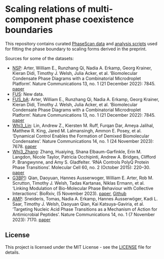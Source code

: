 # Scaling relations of multi-component phase coexistence boundaries

This repository contains curated [PhaseScan data](./data) and [analysis scripts](./code) used for fitting the phase boundary to scaling forms derived in the preprint.

Sources for some of the datasets:
- [NSP](./data/NSP.csv): Arter, William E., Runzhang Qi, Nadia A. Erkamp, Georg Krainer, Kieran Didi, Timothy J. Welsh, Julia Acker, et al. ‘Biomolecular Condensate Phase Diagrams with a Combinatorial Microdroplet Platform’. Nature Communications 13, no. 1 (21 December 2022): 7845. [paper](https://doi.org/10.1038/s41467-022-35265-7)
- [FUS](./data/FUS.csv): New data.
- [FUS_bA](./data/FUS_bA.csv): Arter, William E., Runzhang Qi, Nadia A. Erkamp, Georg Krainer, Kieran Didi, Timothy J. Welsh, Julia Acker, et al. ‘Biomolecular Condensate Phase Diagrams with a Combinatorial Microdroplet Platform’. Nature Communications 13, no. 1 (21 December 2022): 7845. [paper](https://doi.org/10.1038/s41467-022-35265-7)
- [Whi3_Lin](./data/Whi3_Lin.csv): Lin, Andrew Z., Kiersten M. Ruff, Furqan Dar, Ameya Jalihal, Matthew R. King, Jared M. Lalmansingh, Ammon E. Posey, et al. ‘Dynamical Control Enables the Formation of Demixed Biomolecular Condensates’. Nature Communications 14, no. 1 (24 November 2023): 7678. [paper](https://doi.org/10.1038/s41467-023-43489-4)
- [Whi3_Zhang](./data/Whi3_Zhang.csv): Zhang, Huaiying, Shana Elbaum-Garfinkle, Erin M. Langdon, Nicole Taylor, Patricia Occhipinti, Andrew A. Bridges, Clifford P. Brangwynne, and Amy S. Gladfelter. ‘RNA Controls PolyQ Protein Phase Transitions’. Molecular Cell 60, no. 2 (October 2015): 220–30. [paper](https://doi.org/10.1016/j.molcel.2015.09.017)
- [G3BP1](./data/G3BP1.csv): Qian, Daoyuan, Hannes Ausserwoger, William E. Arter, Rob M. Scrutton, Timothy J. Welsh, Tadas Kartanas, Niklas Ermann, et al. ‘Linking Modulation of Bio-Molecular Phase Behaviour with Collective Interactions’. BioRxiv, (5 November 2023). [paper](https://doi.org/10.1101/2023.11.02.565376), [Github](https://github.com/dq219/modulation-of-biomolecular-phase-separation)
- [AMP](./data): Sneideris, Tomas, Nadia A. Erkamp, Hannes Ausserwöger, Kadi L. Saar, Timothy J. Welsh, Daoyuan Qian, Kai Katsuya-Gaviria, et al. ‘Targeting Nucleic Acid Phase Transitions as a Mechanism of Action for Antimicrobial Peptides’. Nature Communications 14, no. 1 (7 November 2023): 7170. [paper](https://doi.org/10.1038/s41467-023-42374-4)

## License
This project is licensed under the MIT License - see the [LICENSE](./LICENSE) file for details.